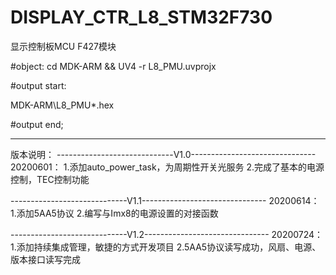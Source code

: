 # DISPLAY_CTR_L8_STM32F730

显示控制板MCU F427模块

#object: cd MDK-ARM && UV4 -r L8_PMU.uvprojx

#output start: 

MDK-ARM\L8_PMU\*.hex

#output end;

------------------------------------------------------------
版本说明：
-----------------------------V1.0-------------------------------
20200601：
1.添加auto_power_task，为周期性开关光服务
2.完成了基本的电源控制，TEC控制功能

-----------------------------V1.1-------------------------------
20200614：
1.添加5AA5协议
2.编写与Imx8的电源设置的对接函数

-----------------------------V1.2-------------------------------
20200724：
1.添加持续集成管理，敏捷的方式开发项目
2.5AA5协议读写成功，风扇、电源、版本接口读写完成